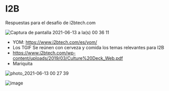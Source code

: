 # I2B

Respuestas para el desafío de i2btech.com

![Captura de pantalla 2021-06-13 a la(s) 00 36 11](https://user-images.githubusercontent.com/292738/121795487-6fdf9000-cbdf-11eb-9d3f-1e36927d0198.png)


- YOM: https://www.i2btech.com/es/yom/
- Los TGIF Se reúnen con cerveza y comida los temas relevantes para I2B
- https://www.i2btech.com/wp-content/uploads/2019/03/Culture%20Deck_Web.pdf
- Mariquita

![photo_2021-06-13 00 27 39](https://user-images.githubusercontent.com/292738/121795388-3195a100-cbde-11eb-9a66-86c54b0d55d8.jpeg)

![image](https://user-images.githubusercontent.com/292738/121795341-c51aa200-cbdd-11eb-9663-f08e04f0e81d.png)

